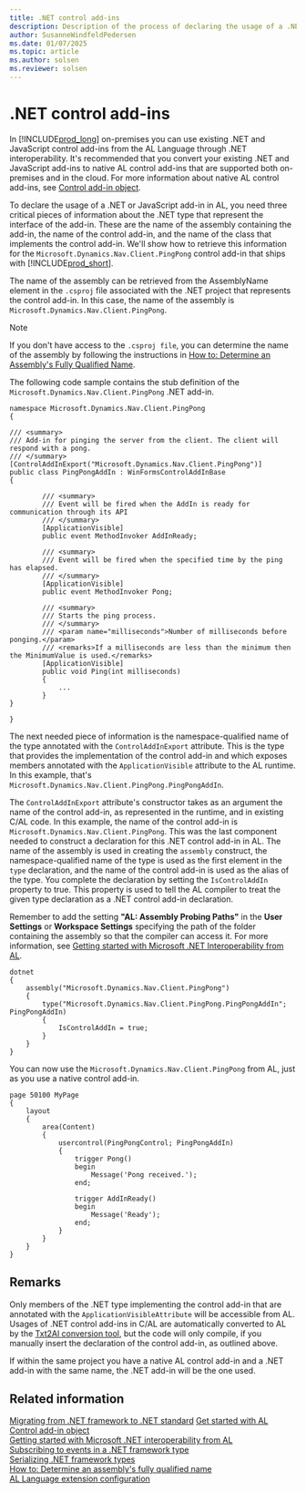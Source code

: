 ```yaml
---
title: .NET control add-ins
description: Description of the process of declaring the usage of a .NET or JavaScript add-ins in AL.
author: SusanneWindfeldPedersen
ms.date: 01/07/2025
ms.topic: article
ms.author: solsen
ms.reviewer: solsen
---
```


# .NET control add-ins

In [!INCLUDE[prod_long](includes/prod_long.md)] on-premises you can use existing .NET and JavaScript control add-ins from the AL Language through .NET interoperability. It's recommended that you convert your existing .NET and JavaScript add-ins to native AL control add-ins that are supported both on-premises and in the cloud. For more information about native AL control add-ins, see [Control add-in object](devenv-control-addin-object.md). 

To declare the usage of a .NET or JavaScript add-in in AL, you need three critical pieces of information about the .NET type that represent the interface of the add-in. These are the name of the assembly containing the add-in, the name of the control add-in, and the name of the class that implements the control add-in. We'll show how to retrieve this information for the `Microsoft.Dynamics.Nav.Client.PingPong` control add-in that ships with [!INCLUDE[prod_short](includes/prod_short.md)].

The name of the assembly can be retrieved from the AssemblyName element in the `.csproj` file associated with the .NET project that represents the control add-in. In this case, the name of the assembly is `Microsoft.Dynamics.Nav.Client.PingPong`.


> [!NOTE]
> If you don't have access to the `.csproj file`, you can determine the name of the assembly by following the instructions in [How to: Determine an Assembly's Fully Qualified Name](/dotnet/framework/app-domains/how-to-determine-assembly-fully-qualified-name).


The following code sample contains the stub definition of the `Microsoft.Dynamics.Nav.Client.PingPong` .NET add-in.
 
```
namespace Microsoft.Dynamics.Nav.Client.PingPong 
{ 

/// <summary> 
/// Add-in for pinging the server from the client. The client will respond with a pong. 
/// </summary> 
[ControlAddInExport("Microsoft.Dynamics.Nav.Client.PingPong")] 
public class PingPongAddIn : WinFormsControlAddInBase 
{
    
        /// <summary>
        /// Event will be fired when the AddIn is ready for communication through its API
        /// </summary>
        [ApplicationVisible]
        public event MethodInvoker AddInReady;

        /// <summary>
        /// Event will be fired when the specified time by the ping has elapsed.
        /// </summary>
        [ApplicationVisible]
        public event MethodInvoker Pong;

        /// <summary>
        /// Starts the ping process.
        /// </summary>
        /// <param name="milliseconds">Number of milliseconds before ponging.</param>
        /// <remarks>If a milliseconds are less than the minimum then the MinimumValue is used.</remarks>
        [ApplicationVisible]
        public void Ping(int milliseconds)
        {
            ...
        }
} 

} 
```

The next needed piece of information is the namespace-qualified name of the type annotated with the `ControlAddInExport` attribute. This is the type that provides the implementation of the control add-in and which exposes members annotated with the `ApplicationVisible` attribute to the AL runtime. In this example, that's `Microsoft.Dynamics.Nav.Client.PingPong.PingPongAddIn`.

The `ControlAddInExport` attribute's constructor takes as an argument the name of the control add-in, as represented in the runtime, and in existing C/AL code. In this example, the name of the control add-in is `Microsoft.Dynamics.Nav.Client.PingPong`. This was the last component needed to construct a declaration for this .NET control add-in in AL. The name of the assembly is used in creating the `assembly` construct, the namespace-qualified name of the type is used as the first element in the `type` declaration, and the name of the control add-in is used as the alias of the type. You complete the declaration by setting the `IsControlAddIn` property to true. This property is used to tell the AL compiler to treat the given type declaration as a .NET control add-in declaration.

 Remember to add the setting **"AL: Assembly Probing Paths"** in the **User Settings** or **Workspace Settings** specifying the path of the folder containing the assembly so that the compiler can access it. For more information, see [Getting started with Microsoft .NET Interoperability from AL](devenv-get-started-call-dotnet-from-al.md).

```
dotnet
{
    assembly("Microsoft.Dynamics.Nav.Client.PingPong")
    {
        type("Microsoft.Dynamics.Nav.Client.PingPong.PingPongAddIn"; PingPongAddIn)
        {
            IsControlAddIn = true;
        }
    }
}
```

You can now use the `Microsoft.Dynamics.Nav.Client.PingPong` from AL, just as you use a native control add-in.


```al
page 50100 MyPage
{
    layout
    {
        area(Content)
        {
            usercontrol(PingPongControl; PingPongAddIn)
            {
                trigger Pong()
                begin
                    Message('Pong received.');
                end;

                trigger AddInReady()
                begin
                    Message('Ready');
                end;
            }
        }
    }
}
```

## Remarks

Only members of the .NET type implementing the control add-in that are annotated with the `ApplicationVisibleAttribute` will be accessible from AL. Usages of .NET control add-ins in C/AL are automatically converted to AL by the [Txt2Al conversion tool](devenv-txt2al-tool.md), but the code will only compile, if you manually insert the declaration of the control add-in, as outlined above. 

If within the same project you have a native AL control add-in and a .NET add-in with the same name, the .NET add-in will be the one used.  

## Related information

[Migrating from .NET framework to .NET standard](devenv-migrate-from-dotnet-framework-to-dotnet-standard.md)
[Get started with AL](devenv-get-started.md)  
[Control add-in object](devenv-control-addin-object.md)  
[Getting started with Microsoft .NET interoperability from AL](devenv-get-started-call-dotnet-from-al.md)  
[Subscribing to events in a .NET framework type](devenv-dotnet-subscribe-to-events.md)  
[Serializing .NET framework types](devenv-dotnet-serializing-dotnetframework-types.md)  
[How to: Determine an assembly's fully qualified name](/dotnet/framework/app-domains/how-to-determine-assembly-fully-qualified-name)  
[AL Language extension configuration](devenv-al-extension-configuration.md)  
